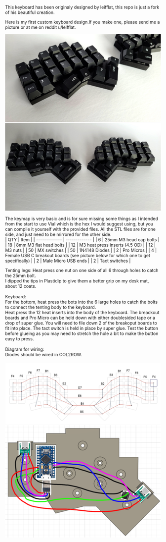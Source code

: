 This keyboard has been originaly designed by leifflat, this repo is just a fork of his beautiful creation. 

Here is my first custom keyboard design.If you make one, please send me a picture or at me on reddit u/leifflat.

![alt text](https://github.com/azhizhinov/Churri-Handwired-ergo-keyboard/blob/main/IMGS/1b.jpg)
![alt text](https://github.com/azhizhinov/Churri-Handwired-ergo-keyboard/blob/main/IMGS/2b.jpg)

The keymap is very basic and is for sure missing some things as I intended from the start to use Vial which is the hex I would suggest using, but you can compile it yourself with the provided files.
All the STL files are for one side, and just need to be mirrored for the other side.
<br>
| QTY  | Item |
| ------------- | ------------- |
| 6  | 25mm M3 head cap bolts  |
| 18 | 8mm M3 flat head bolts  |
| 12  | M3 heat press inserts (4.5 OD) |
| 12  | M3 nuts  |
| 50 | MX switches  |
| 50 | 1N4148 Diodes  |
| 2 | Pro Micros  |
| 4  | Female USB C breakout boards (see picture below for which one to get specifically)  |
| 2 | Male Micro USB ends  |
| 2  | Tact switches  |

Tenting legs:
Heat press one nut on one side of all 6 through holes to catch the 25mm bolt.<br>
I dipped the tips in Plastidip to give them a better grip on my desk mat, about 12 coats.<br>
<br>
Keyboard:<br>
For the bottom, heat press the bots into the 6 large holes to catch the bolts to connect the tenting body to the keyboard.<br>
Heat press the 12 heat inserts into the body of the keyboard. The breackout boards and Pro Micro can be held down with either doublesided tape or a drop of super glue. You will need to file down 2 of the breakoput boards to fit into place. The tact switch is held in place by super glue. Test the button before glueing as you may need to stretch the hole a bit to make the button easy to press.<br>
<br>
Diagram for wiring:<br>
Diodes should be wired in COL2ROW.<br>
<br>
![alt text](https://github.com/azhizhinov/Churri-Handwired-ergo-keyboard/blob/main/IMGS/1a.jpg)<br>
![alt text](https://github.com/azhizhinov/Churri-Handwired-ergo-keyboard/blob/main/IMGS/2a.jpg)<br>

